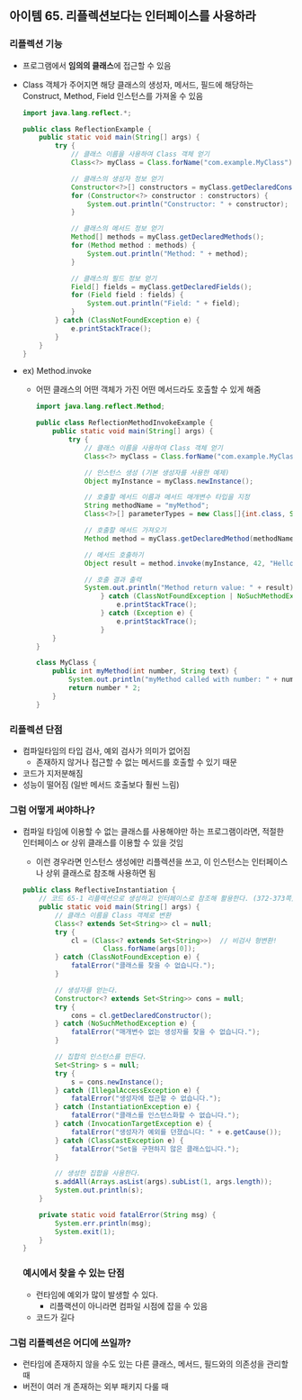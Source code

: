 ## 아이템 65. 리플렉션보다는 인터페이스를 사용하라

### 리플렉션 기능

- 프로그램에서 **임의의 클래스**에 접근할 수 있음
- Class 객체가 주어지면 해당 클래스의 생성자, 메서드, 필드에 해당하는 Construct, Method, Field 인스턴스를 가져올 수 있음

    ```java
    import java.lang.reflect.*;
    
    public class ReflectionExample {
        public static void main(String[] args) {
            try {
                // 클래스 이름을 사용하여 Class 객체 얻기
                Class<?> myClass = Class.forName("com.example.MyClass");
    
                // 클래스의 생성자 정보 얻기
                Constructor<?>[] constructors = myClass.getDeclaredConstructors();
                for (Constructor<?> constructor : constructors) {
                    System.out.println("Constructor: " + constructor);
                }
    
                // 클래스의 메서드 정보 얻기
                Method[] methods = myClass.getDeclaredMethods();
                for (Method method : methods) {
                    System.out.println("Method: " + method);
                }
    
                // 클래스의 필드 정보 얻기
                Field[] fields = myClass.getDeclaredFields();
                for (Field field : fields) {
                    System.out.println("Field: " + field);
                }
            } catch (ClassNotFoundException e) {
                e.printStackTrace();
            }
        }
    }
    ```

- ex) Method.invoke
    - 어떤 클래스의 어떤 객체가 가진 어떤 메서드라도 호출할 수 있게 해줌

        ```java
        import java.lang.reflect.Method;
        
        public class ReflectionMethodInvokeExample {
            public static void main(String[] args) {
                try {
                    // 클래스 이름을 사용하여 Class 객체 얻기
                    Class<?> myClass = Class.forName("com.example.MyClass");
        
                    // 인스턴스 생성 (기본 생성자를 사용한 예제)
                    Object myInstance = myClass.newInstance();
        
                    // 호출할 메서드 이름과 메서드 매개변수 타입을 지정
                    String methodName = "myMethod";
                    Class<?>[] parameterTypes = new Class[]{int.class, String.class};
        
                    // 호출할 메서드 가져오기
                    Method method = myClass.getDeclaredMethod(methodName, parameterTypes);
        
                    // 메서드 호출하기
                    Object result = method.invoke(myInstance, 42, "Hello, World!");
        
                    // 호출 결과 출력
                    System.out.println("Method return value: " + result);
        		        } catch (ClassNotFoundException | NoSuchMethodException | InstantiationException | IllegalAccessException e) {
        		            e.printStackTrace();
        		        } catch (Exception e) {
        		            e.printStackTrace();
        		        }
            }
        }
        
        class MyClass {
            public int myMethod(int number, String text) {
                System.out.println("myMethod called with number: " + number + " and text: " + text);
                return number * 2;
            }
        }
        ```


### 리플렉션 단점

- 컴파일타임의 타입 검사, 예외 검사가 의미가 없어짐
    - 존재하지 않거나 접근할 수 없는 메서드를 호출할 수 있기 때문
- 코드가 지저분해짐
- 성능이 떨어짐 (일반 메서드 호출보다 훨씬 느림)

### 그럼 어떻게 써야하나?

- 컴파일 타임에 이용할 수 없는 클래스를 사용해야만 하는 프로그램이라면, 적절한 인터페이스 or 상위 클래스를 이용할 수 있을 것임
    - 이런 경우라면 인스턴스 생성에만 리플렉션을 쓰고, 이 인스턴스는 인터페이스나 상위 클래스로 참조해 사용하면 됨

    ```java
    public class ReflectiveInstantiation {
        // 코드 65-1 리플렉션으로 생성하고 인터페이스로 참조해 활용한다. (372-373쪽)
        public static void main(String[] args) {
            // 클래스 이름을 Class 객체로 변환
            Class<? extends Set<String>> cl = null;
            try {
                cl = (Class<? extends Set<String>>)  // 비검사 형변환!
                        Class.forName(args[0]);
            } catch (ClassNotFoundException e) {
                fatalError("클래스를 찾을 수 없습니다.");
            }
    
            // 생성자를 얻는다.
            Constructor<? extends Set<String>> cons = null;
            try {
                cons = cl.getDeclaredConstructor();
            } catch (NoSuchMethodException e) {
                fatalError("매개변수 없는 생성자를 찾을 수 없습니다.");
            }
    
            // 집합의 인스턴스를 만든다.
            Set<String> s = null;
            try {
                s = cons.newInstance();
            } catch (IllegalAccessException e) {
                fatalError("생성자에 접근할 수 없습니다.");
            } catch (InstantiationException e) {
                fatalError("클래스를 인스턴스화할 수 없습니다.");
            } catch (InvocationTargetException e) {
                fatalError("생성자가 예외를 던졌습니다: " + e.getCause());
            } catch (ClassCastException e) {
                fatalError("Set을 구현하지 않은 클래스입니다.");
            }
    
            // 생성한 집합을 사용한다.
            s.addAll(Arrays.asList(args).subList(1, args.length));
            System.out.println(s);
        }
    
        private static void fatalError(String msg) {
            System.err.println(msg);
            System.exit(1);
        }
    }
    ```

  ### 예시에서 찾을 수 있는 단점

    - 런타임에 예외가 많이 발생할 수 있다.
        - 리플랙션이 아니라면 컴파일 시점에 잡을 수 있음
    - 코드가 길다

### 그럼 리플렉션은 어디에 쓰일까?

- 런타임에 존재하지 않을 수도 있는 다른 클래스, 메서드, 필드와의 의존성을 관리할 때
- 버전이 여러 개 존재하는 외부 패키지 다룰 때
